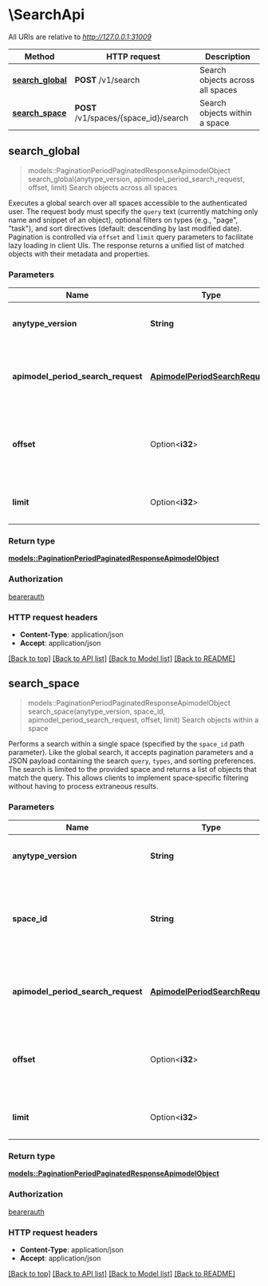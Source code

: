 # \SearchApi

All URIs are relative to *http://127.0.0.1:31009*

Method | HTTP request | Description
------------- | ------------- | -------------
[**search_global**](SearchApi.md#search_global) | **POST** /v1/search | Search objects across all spaces
[**search_space**](SearchApi.md#search_space) | **POST** /v1/spaces/{space_id}/search | Search objects within a space



## search_global

> models::PaginationPeriodPaginatedResponseApimodelObject search_global(anytype_version, apimodel_period_search_request, offset, limit)
Search objects across all spaces

Executes a global search over all spaces accessible to the authenticated user. The request body must specify the `query` text (currently matching only name and snippet of an object), optional filters on types (e.g., \"page\", \"task\"), and sort directives (default: descending by last modified date). Pagination is controlled via `offset` and `limit` query parameters to facilitate lazy loading in client UIs. The response returns a unified list of matched objects with their metadata and properties.

### Parameters


Name | Type | Description  | Required | Notes
------------- | ------------- | ------------- | ------------- | -------------
**anytype_version** | **String** | The version of the API to use | [required] |[default to 2025-05-20]
**apimodel_period_search_request** | [**ApimodelPeriodSearchRequest**](ApimodelPeriodSearchRequest.md) | The search parameters used to filter and sort the results | [required] |
**offset** | Option<**i32**> | The number of items to skip before starting to collect the result set |  |[default to 0]
**limit** | Option<**i32**> | The number of items to return |  |[default to 100]

### Return type

[**models::PaginationPeriodPaginatedResponseApimodelObject**](pagination.PaginatedResponse-apimodel_Object.md)

### Authorization

[bearerauth](../README.md#bearerauth)

### HTTP request headers

- **Content-Type**: application/json
- **Accept**: application/json

[[Back to top]](#) [[Back to API list]](../README.md#documentation-for-api-endpoints) [[Back to Model list]](../README.md#documentation-for-models) [[Back to README]](../README.md)


## search_space

> models::PaginationPeriodPaginatedResponseApimodelObject search_space(anytype_version, space_id, apimodel_period_search_request, offset, limit)
Search objects within a space

Performs a search within a single space (specified by the `space_id` path parameter). Like the global search, it accepts pagination parameters and a JSON payload containing the search `query`, `types`, and sorting preferences. The search is limited to the provided space and returns a list of objects that match the query. This allows clients to implement space‑specific filtering without having to process extraneous results.

### Parameters


Name | Type | Description  | Required | Notes
------------- | ------------- | ------------- | ------------- | -------------
**anytype_version** | **String** | The version of the API to use | [required] |[default to 2025-05-20]
**space_id** | **String** | The ID of the space to search in; must be retrieved from ListSpaces endpoint | [required] |
**apimodel_period_search_request** | [**ApimodelPeriodSearchRequest**](ApimodelPeriodSearchRequest.md) | The search parameters used to filter and sort the results | [required] |
**offset** | Option<**i32**> | The number of items to skip before starting to collect the result set |  |[default to 0]
**limit** | Option<**i32**> | The number of items to return |  |[default to 100]

### Return type

[**models::PaginationPeriodPaginatedResponseApimodelObject**](pagination.PaginatedResponse-apimodel_Object.md)

### Authorization

[bearerauth](../README.md#bearerauth)

### HTTP request headers

- **Content-Type**: application/json
- **Accept**: application/json

[[Back to top]](#) [[Back to API list]](../README.md#documentation-for-api-endpoints) [[Back to Model list]](../README.md#documentation-for-models) [[Back to README]](../README.md)

